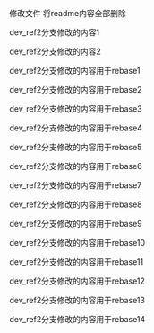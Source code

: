 修改文件 将readme内容全部删除

dev_ref2分支修改的内容1

dev_ref2分支修改的内容2

dev_ref2分支修改的内容用于rebase1

dev_ref2分支修改的内容用于rebase2

dev_ref2分支修改的内容用于rebase3

dev_ref2分支修改的内容用于rebase4

dev_ref2分支修改的内容用于rebase5

dev_ref2分支修改的内容用于rebase6

dev_ref2分支修改的内容用于rebase7

dev_ref2分支修改的内容用于rebase8

dev_ref2分支修改的内容用于rebase9

dev_ref2分支修改的内容用于rebase10

dev_ref2分支修改的内容用于rebase11

dev_ref2分支修改的内容用于rebase12

dev_ref2分支修改的内容用于rebase13

dev_ref2分支修改的内容用于rebase14